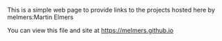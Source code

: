 This is a simple web page to provide links to the projects hosted here by melmers:Martin Elmers

You can view this file and site at https://melmers.github.io


